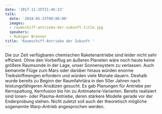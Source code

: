 ```yaml
---
date: '2017-11-25T21:46:23'
talk:
  date: '2018-05-25T00:00:00'
  images:
  - raumschiff-antriebe-der-zukunft-title.jpg
  speakers:
  - Rüdiger Brenner
title: 'Raumschiff-Antriebe der Zukunft '
---
```

Die zur Zeit verfügbaren chemischen Raketenantriebe sind leider nicht sehr effizient. Ohne den Vorbeiflug an äußeren Planeten wäre noch heute keine größere Raumsonde in der Lage, unser Sonnensystem zu verlassen. Auch bemannte Flüge zum Mars oder darüber hinaus würden enorme Treibstoffmengen erfordern und würden viele Monate dauern. Deshalb wurde bereits zu Beginn der Raumfahrtära in den 50er Jahren nach leistungsfähigeren Ansätzen gesucht. Es gab Planungen für Antriebe per Kernspaltung, Kernfusion bis hin zu Antimaterie-Varianten. Bereits realisiert sind Ionen- oder Plasma-Antriebe, deren stärkere Modelle gerade vor der Enderprobung stehen. Nicht zuletzt soll auch der theoretisch mögliche sogenannte Warp-Antrieb angesprochen werden.

